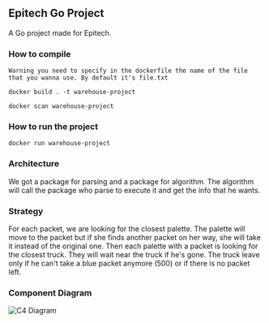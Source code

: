 ## Epitech Go Project

A Go project made for Epitech.

### How to compile
`Warning you need to specify in the dockerfile the name of the file that you wanna use. By default it's file.txt`

`docker build . -t warehouse-project`

`docker scan warehouse-project`
 
### How to run the project

`docker run warehouse-project`

### Architecture

We got a package for parsing and a package for algorithm.
The algorithm will call the package who parse to execute it and get the info that he wants.

### Strategy

For each packet, we are looking for the closest palette. The palette will move to the packet but if she finds another packet on her way, she will take it instead of the original one.
Then each palette with a packet is looking for the closest truck. They will wait near the truck if he's gone.
The truck leave only if he can't take a blue packet anymore (500) or if there is no packet left.

### Component Diagram

![C4 Diagram](https://i.imgur.com/LgMGKNu.png)
